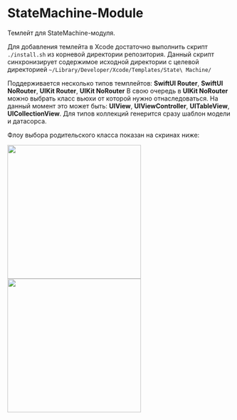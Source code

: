 # StateMachine-Module

Темлейт для StateMachine-модуля.

Для добавления темлейта в Xcode достаточно выполнить скрипт `./install.sh` из корневой директории репозитория. Данный скрипт синхронизирует содержимое исходной директории с целевой директорией `~/Library/Developer/Xcode/Templates/State\ Machine/`

Поддерживается несколько типов темплейтов: **SwiftUI Router**, **SwiftUI NoRouter**, **UIKit Router**, **UIKit NoRouter**
В свою очередь в **UIKit NoRouter** можно выбрать класс вьюхи от которой нужно отнаследоваться. На данный момент это может быть: **UIView**, **UIViewController**, **UITableView**, **UICollectionView**. Для типов коллекций генерится сразу шаблон модели и датасорса. 

Флоу выбора родительского класса показан на скринах ниже:

<img src="[1]([https://github.com/Peeoner174/StateMachine-Module/blob/main/Images/Флоу%20выбора%20родительского%20класса%201.png])" width="300px" />

<img src="[2](https://github.com/Peeoner174/StateMachine-Module/blob/main/Images/Флоу%20выбора%20родительского%20класса%202.png)" width="300px" />
